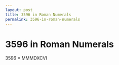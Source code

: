 ```yaml
---
layout: post
title: 3596 in Roman Numerals
permalink: 3596-in-roman-numerals
---
```


# 3596 in Roman Numerals

3596 = MMMDXCVI
